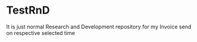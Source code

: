 # TestRnD
It is just normal Research and Development repository for my Invoice send on respective selected time
